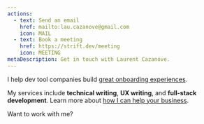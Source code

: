 ```yaml
---
actions:
  - text: Send an email
    href: mailto:lau.cazanove@gmail.com
    icon: MAIL
  - text: Book a meeting
    href: https://strift.dev/meeting
    icon: MEETING
metaDescription: Get in touch with Laurent Cazanove.
---
```


I help dev tool companies build [great onboarding experiences](/portfolio).

My services include **technical writing**, **UX writing**, and **full-stack development**. Learn more about [how I can help your business](/blog/developer-experience-consulting).

Want to work with me?
